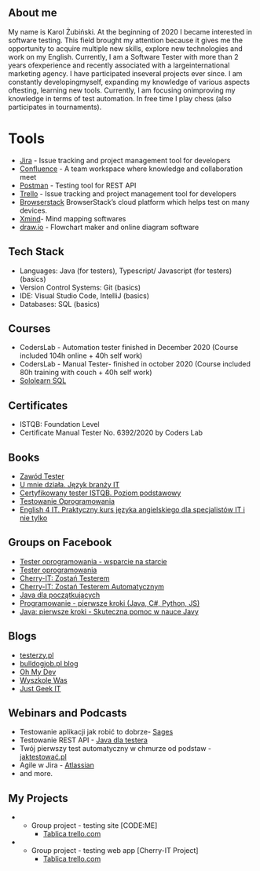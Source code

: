 



## About me

My name is Karol Żubiński.
At the beginning of 2020 I became interested in software testing. This field brought my attention because it gives me the opportunity to acquire multiple new skills, explore new technologies and work on my English. 
Currently, 
I am a Software Tester with more than 2 years ofexperience and recently associated with a largeinternational marketing agency. 
I have participated inseveral projects ever since. I am constantly developingmyself, expanding my knowledge of various aspects oftesting, learning new tools. 
Currently, I am focusing onimproving my knowledge in terms of test automation. 
In free time I play chess (also participates in tournaments).


# Tools
 
  - [Jira](https://www.atlassian.com/software/jira) - Issue tracking and project management tool for developers
  - [Confluence](https://www.atlassian.com/software/confluence) - A team workspace where knowledge and collaboration meet
  - [Postman](https://www.postman.com/) - Testing tool for REST API
  - [Trello](https://trello.com/) - Issue tracking and project management tool for developers
  - [Browserstack](https://www.browserstack.com/) BrowserStack’s cloud platform which helps test on many devices.
  - [Xmind](https://www.xmind.net/)- Mind mapping softwares
  - [draw.io](https://app.diagrams.net/) - Flowchart maker and online diagram software


## Tech Stack


* Languages: Java (for testers), Typescript/ Javascript (for testers) (basics)
* Version Control Systems: Git (basics)
* IDE: Visual Studio Code, IntelliJ (basics)
* Databases: SQL (basics)

## Courses 

* CodersLab - Automation tester  finished  in December 2020 (Course included 104h online + 40h self work)
* CodersLab - Manual Tester- finished in october 2020 (Course included 80h training with couch + 40h self work)
* [Sololearn SQL](https://www.sololearn.com/home)

## Certificates

* ISTQB: Foundation Level 
* Certificate Manual Tester No. 6392/2020 by Coders Lab




## Books

* [Zawód Tester](https://ksiegarnia.pwn.pl/Zawod-tester.-Od-decyzji-do-zdobycia-doswiadczenia,743423772,p.html)
* [U mnie działa. Język branży IT](https://helion.pl/ksiazki/u-mnie-dziala-jezyk-branzy-it-pawel-baszuro,umnied.htm#format/d)
* [Certyfikowany tester ISTQB. Poziom podstawowy](https://helion.pl/ksiazki/certyfikowany-tester-istqb-poziom-podstawowy-adam-roman-lucjan-stapp,ctispp.htm#format/d)
* [Testowanie Oprogramowania](https://helion.pl/ksiazki/testowanie-oprogramowania-podrecznik-dla-poczatkujacych-rafal-pawlak,szteop.htm#format/d)
* [English 4 IT. Praktyczny kurs języka angielskiego dla specjalistów IT i nie tylko](https://helion.pl/ksiazki/english-4-it-praktyczny-kurs-jezyka-angielskiego-dla-specjalistow-it-i-nie-tylko-beata-blaszczyk,anginf.htm#format/d)



## Groups on Facebook
 
* [Tester oprogramowania - wsparcie na starcie](https://www.facebook.com/groups/testeroprogramowania/?ref=group_header)
* [Tester oprogramowania](https://www.facebook.com/groups/141683635854223)
* [Cherry-IT: Zostań Testerem](https://www.facebook.com/groups/2133784529983322)
* [Cherry-IT: Zostań Testerem Automatycznym](https://www.facebook.com/groups/195487914423878)
* [Java dla początkujących](https://www.facebook.com/groups/231900600895570/)
* [Programowanie - pierwsze kroki (Java, C#, Python, JS)](https://www.facebook.com/groups/485381788583271)
* [Java: pierwsze kroki - Skuteczna pomoc w nauce Javy](https://www.facebook.com/groups/michal.akademiakodu)



## Blogs 

* [testerzy.pl](http://testerzy.pl)
* [bulldogjob.pl blog](https://bulldogjob.pl/blog)
* [Oh My Dev](https://ohmydev.pl/communities/testing)
* [Wyszkole Was](https://www.wyszkolewas.com.pl/)
* [Just Geek IT](https://geek.justjoin.it/)



## Webinars and Podcasts

* Testowanie aplikacji jak robić to dobrze- [Sages](https://www.sages.pl/)
* Testowanie REST API - [Java dla testera](https://javadlatestera.pl/)
* Twój pierwszy test automatyczny w chmurze od podstaw - [jaktestować.pl]( https://jaktestowac.pl/)
* Agile w Jira - [Atlassian](https://ttpsc.com/pl/atlassian/)
* and more.

## My Projects

* - Group project - testing site [CODE:ME]
     - [Tablica trello.com](https://trello.com/b/jERw9zEh/codeme-www-bugi)
     
* - Group project - testing web app [Cherry-IT Project]
     - [Tablica trello.com](https://trello.com/b/M8n2uzsJ/stycze%C5%842021-przygotowanie)







      
